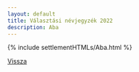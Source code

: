 ```yaml
---
layout: default
title: Választási névjegyzék 2022
description: Aba
---
```


{% include settlementHTMLs/Aba.html %}

[Vissza](../)